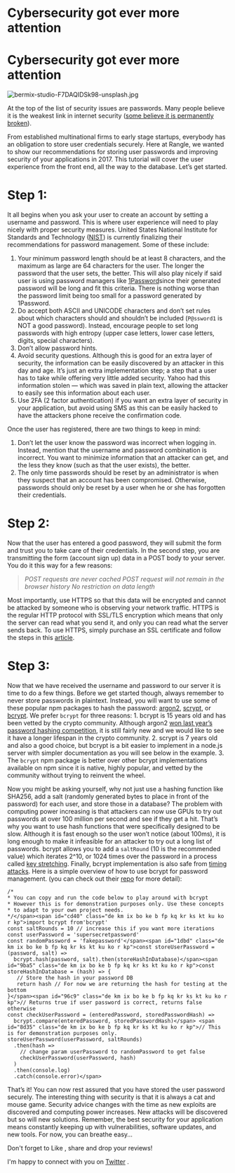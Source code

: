 # Cybersecurity got ever more attention


# Cybersecurity got ever more attention


![bermix-studio-F7DAQIDSk98-unsplash.jpg](https://cdn.hashnode.com/res/hashnode/image/upload/v1596453161847/wMQ7t8mSt.jpeg)



At the top of the list of security issues are passwords. Many people believe it is the weakest link in internet security ([some believe it is permanently broken](https://www.wired.com/2012/11/ff-mat-honan-password-hacker/)).

From established multinational firms to early stage startups, everybody has an obligation to store user credentials securely. Here at Rangle, we wanted to show our recommendations for storing user passwords and improving security of your applications in 2017\. This tutorial will cover the user experience from the front end, all the way to the database. Let’s get started.

# Step 1:

It all begins when you ask your user to create an account by setting a username and password. This is where user experience will need to play nicely with proper security measures. United States National Institute for Standards and Technology ([NIST](https://www.nist.gov/)) is currently finalizing their recommendations for password management. Some of these include:

1.  Your minimum password length should be at least 8 characters, and the maximum as large are 64 characters for the user. The longer the password that the user sets, the better. This will also play nicely if said user is using password managers like [1Password](https://1password.com/)since their generated password will be long and fit this criteria. There is nothing worse than the password limit being too small for a password generated by 1Password.
2.  Do accept both ASCII and UNICODE characters and don’t set rules about which characters should and shouldn’t be included (`P@ssword1` is NOT a good password). Instead, encourage people to set long passwords with high entropy (upper case letters, lower case letters, digits, special characters).
3.  Don’t allow password hints.
4.  Avoid security questions. Although this is good for an extra layer of security, the information can be easily discovered by an attacker in this day and age. It’s just an extra implementation step; a step that a user has to take while offering very little added security. Yahoo had this information stolen — which was saved in plain text, allowing the attacker to easily see this information about each user.
5.  Use 2FA (2 factor authentication) if you want an extra layer of security in your application, but avoid using SMS as this can be easily hacked to have the attackers phone receive the confirmation code.

Once the user has registered, there are two things to keep in mind:

1.  Don’t let the user know the password was incorrect when logging in. Instead, mention that the username and password combination is incorrect. You want to minimize information that an attacker can get, and the less they know (such as that the user exists), the better.
2.  The only time passwords should be reset by an administrator is when they suspect that an account has been compromised. Otherwise, passwords should only be reset by a user when he or she has forgotten their credentials.

# Step 2:

Now that the user has entered a good password, they will submit the form and trust you to take care of their credentials. In the second step, you are transmitting the form (account sign up) data in a POST body to your server. You do it this way for a few reasons:

> _POST requests are never cached
> POST request will not remain in the browser history
> No restriction on data length_

Most importantly, use HTTPS so that this data will be encrypted and cannot be attacked by someone who is observing your network traffic. HTTPS is the regular HTTP protocol with SSL/TLS encryption which means that only the server can read what you send it, and only you can read what the server sends back. To use HTTPS, simply purchase an SSL certificate and follow the steps in this [article](https://www.keycdn.com/blog/http-to-https/).

# Step 3:

Now that we have received the username and password to our server it is time to do a few things. Before we get started though, always remember to never store passwords in plaintext. Instead, you will want to use some of these popular npm packages to hash the password: [argon2](https://www.npmjs.com/package/argon2), [scrypt](https://www.npmjs.com/package/scrypt), or [bcrypt](https://www.npmjs.com/package/bcrypt). We prefer `bcrypt` for three reasons: 1\. bcrypt is 15 years old and has been vetted by the crypto community. Although argon2 [won last year’s password hashing competition](https://news.ycombinator.com/item?id=10493721), it is still fairly new and we would like to see it have a longer lifespan in the crypto community. 2\. scrypt is 7 years old and also a good choice, but bcrypt is a bit easier to implement in a node.js server with simpler documentation as you will see below in the example. 3\. The `bcrypt` npm package is better over other bcrypt implementations available on npm since it is native, highly popular, and vetted by the community without trying to reinvent the wheel.

Now you might be asking yourself, why not just use a hashing function like SHA256, add a salt (randomly generated bytes to place in front of the password) for each user, and store those in a database? The problem with computing power increasing is that attackers can now use GPUs to try out passwords at over 100 million per second and see if they get a hit. That’s why you want to use hash functions that were specifically designed to be slow. Although it is fast enough so the user won’t notice (about 100ms), it is long enough to make it infeasible for an attacker to try out a long list of passwords. bcrypt allows you to add a `saltRound` (10 is the recommended value) which iterates 2^10, or 1024 times over the password in a process called [key stretching](https://en.wikipedia.org/wiki/Key_stretching). Finally, bcrypt implementation is also safe from [timing attacks](http://security.stackexchange.com/questions/94577/string-comparison-timing-attack-in-plain-english). Here is a simple overview of how to use bcrypt for password management. (you can check out their [repo](https://github.com/kelektiv/node.bcrypt.js) for more detail):


```
/*
* You can copy and run the code below to play around with bcrypt
* However this is for demonstration purposes only. Use these concepts
* to adapt to your own project needs.
*/</span><span id="cd40" class="de km ix bo ke b fp kq kr ks kt ku ko r kp">import bcrypt from'bcrypt'
const saltRounds = 10 // increase this if you want more iterations  
const userPassword = 'supersecretpassword'  
const randomPassword = 'fakepassword'</span><span id="1dbd" class="de km ix bo ke b fp kq kr ks kt ku ko r kp">const storeUserPassword = (password, salt) =>  
  bcrypt.hash(password, salt).then(storeHashInDatabase)</span><span id="9ba5" class="de km ix bo ke b fp kq kr ks kt ku ko r kp">const storeHashInDatabase = (hash) => {  
   // Store the hash in your password DB
   return hash // For now we are returning the hash for testing at the bottom
}</span><span id="96c9" class="de km ix bo ke b fp kq kr ks kt ku ko r kp">// Returns true if user password is correct, returns false otherwise
const checkUserPassword = (enteredPassword, storedPasswordHash) =>  
  bcrypt.compare(enteredPassword, storedPasswordHash)</span> <span id="8d35" class="de km ix bo ke b fp kq kr ks kt ku ko r kp">// This is for demonstration purposes only.
storeUserPassword(userPassword, saltRounds)  
  .then(hash =>
    // change param userPassword to randomPassword to get false
    checkUserPassword(userPassword, hash)
  )
  .then(console.log)
  .catch(console.error)</span>
```


That’s it! You can now rest assured that you have stored the user password securely. The interesting thing with security is that it is always a cat and mouse game. Security advice changes with the time as new exploits are discovered and computing power increases. New attacks will be discovered but so will new solutions. Remember, the best security for your application means constantly keeping up with vulnerabilities, software updates, and new tools. For now, you can breathe easy…

Don't forget to Like , share and drop your reviews! 

I'm happy to  connect with you on [Twitter](https://twitter.com/I_am_nextwebb) . 
